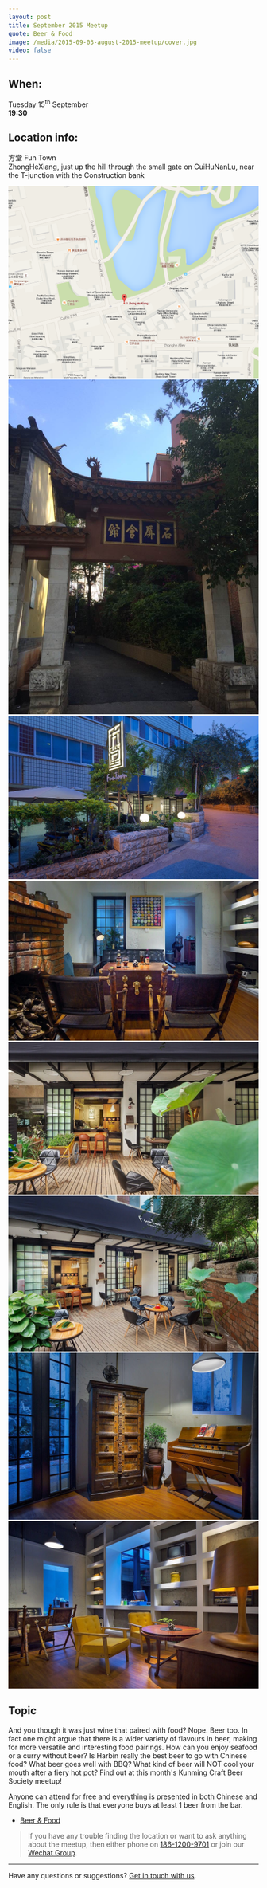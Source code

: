 ```yaml
---
layout: post
title: September 2015 Meetup
quote: Beer & Food
image: /media/2015-09-03-august-2015-meetup/cover.jpg
video: false
---
```


## When:

Tuesday 15<sup>th</sup> September<br>
**19:30**

## Location info:

方堂 Fun Town<br>
ZhongHeXiang, just up the hill through the small gate on CuiHuNanLu, near the T-junction with the Construction bank

!["Map to Fun Town"](/media/2015-09-03-august-2015-meetup/english-map.png)
!["Fun Town"](/media/2015-09-03-august-2015-meetup/1.jpg)
!["Fun Town"](/media/2015-09-03-august-2015-meetup/2.jpg)
!["Fun Town"](/media/2015-09-03-august-2015-meetup/3.jpg)
!["Fun Town"](/media/2015-09-03-august-2015-meetup/4.jpg)
!["Fun Town"](/media/2015-09-03-august-2015-meetup/5.jpg)
!["Fun Town"](/media/2015-09-03-august-2015-meetup/6.jpg)
!["Fun Town"](/media/2015-09-03-august-2015-meetup/7.jpg)

## Topic

And you though it was just wine that paired with food? Nope. Beer too. In fact one might argue that there is a wider variety of flavours in beer, making for more versatile and interesting food pairings. How can you enjoy seafood or a curry without beer? Is Harbin really the best beer to go with Chinese food? What beer goes well with BBQ? What kind of beer will NOT cool your mouth after a fiery hot pot? Find out at this month's Kunming Craft Beer Society meetup!

Anyone can attend for free and everything is presented in both Chinese and English. The only rule is that everyone buys at least 1 beer from the bar.

* [Beer & Food](/media/files/beer-and-food.pdf)

> If you have any trouble finding the location or want to ask anything about the meetup, then either phone on [186-1200-9701](tel:18612009701) or join our [Wechat Group](/media/qr-code.jpg).

-----
Have any questions or suggestions? [Get in touch with us](mailto:hello@kunmingbeer.org).
